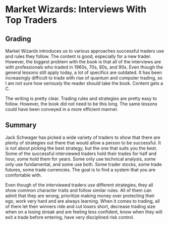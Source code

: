 # Market Wizards: Interviews With Top Traders

## Grading
Market Wizards introduces us to various approaches successful traders use and rules they follow. The content is good, especially for a new trader. However, the biggest problem with the book is that all of the interviews are with professionals who traded in 1960s, 70s, 80s, and 90s. Even though the general lessons still apply today, a lot of specifics are outdated. It has been increasingly difficult to trade with rise of quantum and computer trading, so I am not sure how seriously the reader should take the book. Content gets a C.

The writing is pretty clear. Trading rules and strategies are pretty easy to follow. However, the book did not need to be this long. The same lessons could have been conveyed in a more efficient manner.

## Summary
Jack Schwager has picked a wide variety of traders to show that there are plenty of strategies out there that would allow a person to be successful. It is not about picking the best strategy, but the one that suits you the best. Some of the successful interviewed traders hold their trades for half and hour, some hold them for years. Some only use technical analysis, some only use fundamental, and some use both. Some trader stocks, some trade futures, some trade currencies. The goal is to find a system that you are comfortable with.

Even though of the interviewed traders use different strategies, they all show common character traits and follow similar rules. All of them can admit that they are wrong, prioritize making money over protecting their ego, work very hard and are always learning. When it comes to trading, all of them let their winners ride and cut losers short, decrease trading size when on a losing streak and are feeling less confident, know when they will exit a trade before entering, have very disciplined risk control.
